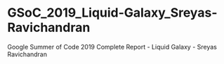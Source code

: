 # GSoC_2019_Liquid-Galaxy_Sreyas-Ravichandran
Google Summer of Code 2019 Complete Report - Liquid Galaxy - Sreyas Ravichandran

